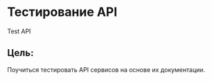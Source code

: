 # Тестирование API
Test API

## Цель:
Поучиться тестировать API сервисов на основе их документации.
